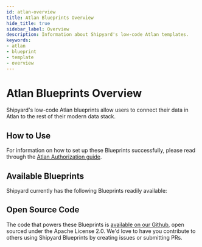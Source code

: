 ```yaml
---
id: atlan-overview
title: Atlan Blueprints Overview
hide_title: true
sidebar_label: Overview
description: Information about Shipyard's low-code Atlan templates.
keywords:
- atlan
- blueprint
- template
- overview
---
```


# Atlan Blueprints Overview

Shipyard's low-code Atlan blueprints allow users to connect their data in Atlan to the rest of their modern data stack.

## How to Use
For information on how to set up these Blueprints successfully, please read through the [Atlan Authorization guide](atlan-authorization.md).

## Available Blueprints
Shipyard currently has the following Blueprints readily available: 

## Open Source Code
The code that powers these Blueprints is [available on our Github](https://www.shipyardapp.com/docs/blueprint-library/atlan/atlan-overview/), open sourced under the Apache License 2.0. We'd love to have you contribute to others using Shipyard Blueprints by creating issues or submitting PRs.
